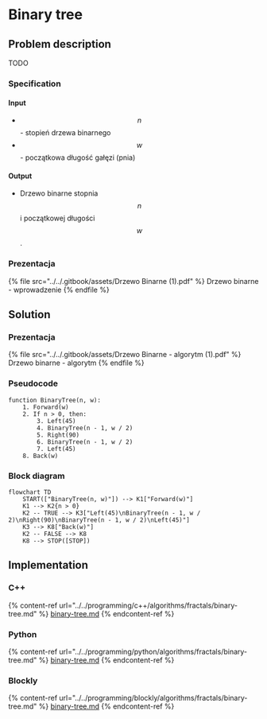 # Binary tree

## Problem description

TODO

### Specification

#### Input

* $$n$$ - stopień drzewa binarnego
* $$w$$ - początkowa długość gałęzi (pnia)

#### Output

* Drzewo binarne stopnia $$n$$ i początkowej długości $$w$$.

### Prezentacja

{% file src="../../.gitbook/assets/Drzewo Binarne (1).pdf" %}
Drzewo binarne - wprowadzenie
{% endfile %}

## Solution

### Prezentacja

{% file src="../../.gitbook/assets/Drzewo Binarne - algorytm (1).pdf" %}
Drzewo binarne - algorytm
{% endfile %}

### Pseudocode

```
function BinaryTree(n, w):
    1. Forward(w)
    2. If n > 0, then:
        3. Left(45)
        4. BinaryTree(n - 1, w / 2)
        5. Right(90)
        6. BinaryTree(n - 1, w / 2)
        7. Left(45)
    8. Back(w)
```

### Block diagram

```mermaid
flowchart TD
	START(["BinaryTree(n, w)"]) --> K1["Forward(w)"]
	K1 --> K2{n > 0}
	K2 -- TRUE --> K3["Left(45)\nBinaryTree(n - 1, w / 2)\nRight(90)\nBinaryTree(n - 1, w / 2)\nLeft(45)"]
	K3 --> K8["Back(w)"]
	K2 -- FALSE --> K8
	K8 --> STOP([STOP])
```

## Implementation

### C++

{% content-ref url="../../programming/c++/algorithms/fractals/binary-tree.md" %}
[binary-tree.md](../../programming/c++/algorithms/fractals/binary-tree.md)
{% endcontent-ref %}

### Python

{% content-ref url="../../programming/python/algorithms/fractals/binary-tree.md" %}
[binary-tree.md](../../programming/python/algorithms/fractals/binary-tree.md)
{% endcontent-ref %}

### Blockly

{% content-ref url="../../programming/blockly/algorithms/fractals/binary-tree.md" %}
[binary-tree.md](../../programming/blockly/algorithms/fractals/binary-tree.md)
{% endcontent-ref %}
